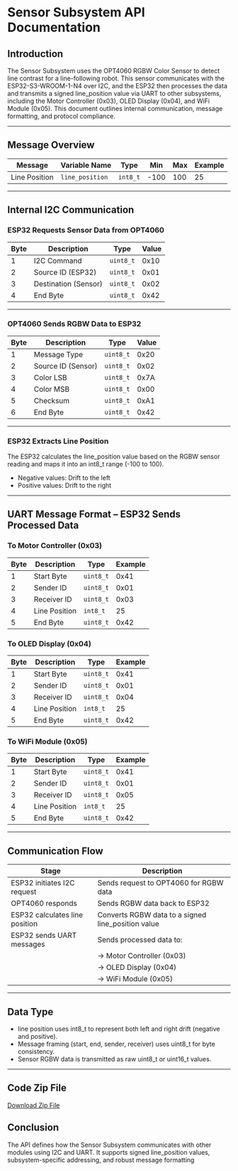 # Sensor Subsystem API Documentation

## Introduction

The Sensor Subsystem uses the OPT4060 RGBW Color Sensor to detect line contrast for a line-following robot. This sensor communicates with the ESP32-S3-WROOM-1-N4 over I2C, and the ESP32 then processes the data and transmits a signed line_position value via UART to other subsystems, including the Motor Controller (0x03), OLED Display (0x04), and WiFi Module (0x05). This document outlines internal communication, message formatting, and protocol compliance.

---

## Message Overview

| Message       | Variable Name   | Type     | Min   | Max   | Example |
|---------------|------------------|----------|--------|--------|---------|
| Line Position | `line_position`  | `int8_t` | -100  | 100   | 25      |

---

## Internal I2C Communication

### ESP32 Requests Sensor Data from OPT4060

| Byte | Description         | Type      | Value  |
|------|----------------------|-----------|--------|
| 1    | I2C Command          | `uint8_t` | 0x10   |
| 2    | Source ID (ESP32)    | `uint8_t` | 0x01   |
| 3    | Destination (Sensor) | `uint8_t` | 0x02   |
| 4    | End Byte             | `uint8_t` | 0x42   |

---

### OPT4060 Sends RGBW Data to ESP32

| Byte | Description         | Type      | Value  |
|------|----------------------|-----------|--------|
| 1    | Message Type         | `uint8_t` | 0x20   |
| 2    | Source ID (Sensor)   | `uint8_t` | 0x02   |
| 3    | Color LSB            | `uint8_t` | 0x7A   |
| 4    | Color MSB            | `uint8_t` | 0x00   |
| 5    | Checksum             | `uint8_t` | 0xA1   |
| 6    | End Byte             | `uint8_t` | 0x42   |

---

### ESP32 Extracts Line Position

The ESP32 calculates the line_position value based on the RGBW sensor reading and maps it into an int8_t range (-100 to 100).  
- Negative values: Drift to the left  
- Positive values: Drift to the right

---

## UART Message Format – ESP32 Sends Processed Data

### To Motor Controller (0x03)

| Byte | Description      | Type      | Example |
|------|------------------|-----------|---------|
| 1    | Start Byte       | `uint8_t` | 0x41    |
| 2    | Sender ID        | `uint8_t` | 0x01    |
| 3    | Receiver ID      | `uint8_t` | 0x03    |
| 4    | Line Position    | `int8_t`  | 25      |
| 5    | End Byte         | `uint8_t` | 0x42    |

### To OLED Display (0x04)

| Byte | Description      | Type      | Example |
|------|------------------|-----------|---------|
| 1    | Start Byte       | `uint8_t` | 0x41    |
| 2    | Sender ID        | `uint8_t` | 0x01    |
| 3    | Receiver ID      | `uint8_t` | 0x04    |
| 4    | Line Position    | `int8_t`  | 25      |
| 5    | End Byte         | `uint8_t` | 0x42    |

### To WiFi Module (0x05)

| Byte | Description      | Type      | Example |
|------|------------------|-----------|---------|
| 1    | Start Byte       | `uint8_t` | 0x41    |
| 2    | Sender ID        | `uint8_t` | 0x01    |
| 3    | Receiver ID      | `uint8_t` | 0x05    |
| 4    | Line Position    | `int8_t`  | 25      |
| 5    | End Byte         | `uint8_t` | 0x42    |

---

## Communication Flow

| Stage                          | Description                                           |
|--------------------------------|-------------------------------------------------------|
| ESP32 initiates I2C request    | Sends request to OPT4060 for RGBW data               |
| OPT4060 responds               | Sends RGBW data back to ESP32                         |
| ESP32 calculates line position| Converts RGBW data to a signed line_position value  |
| ESP32 sends UART messages      | Sends processed data to:                              |
|                                | → Motor Controller (0x03)                           |
|                                | → OLED Display (0x04)                               |
|                                | → WiFi Module (0x05)                                |

---

## Data Type 

- line position uses int8_t to represent both left and right drift (negative and positive).
- Message framing (start, end, sender, receiver) uses uint8_t for byte consistency.
- Sensor RGBW data is transmitted as raw uint8_t or uint16_t values.

---
## **Code Zip File**
[Download Zip File](images/docs/images/API-SENSOR-DD.zip)


## Conclusion

The API defines how the Sensor Subsystem communicates with other modules using I2C and UART. It supports signed line_position values, subsystem-specific addressing, and robust message formatting

